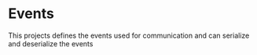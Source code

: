 # Events

This projects defines the events used for communication and can serialize and deserialize the events
